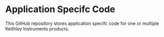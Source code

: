 
# Application Specifc Code

This GitHub repository stores application specifc code for one or multiple Keithley Instruments products.